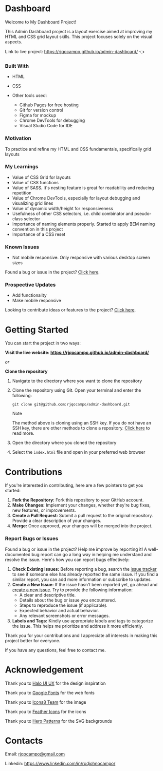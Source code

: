 # Dashboard

Welcome to My Dashboard Project!

This Admin Dashboard project is a layout exercise aimed at improving my HTML and CSS grid layout skills. This project focuses solely on the visual aspects.

Link to live project: https://rjqocampo.github.io/admin-dashboard/ :point_left:

### Built With
* HTML
* CSS
* Other tools used:
  
  * Github Pages for free hosting
  * Git for version control
  * Figma for mockup
  * Chrome DevTools for debugging
  * Visual Studio Code for IDE

### Motivation
To practice and refine my HTML and CSS fundamentals, specifically grid layouts

### My Learnings
* Value of CSS Grid for layouts
* Value of CSS functions
* Value of SASS. It's nesting feature is great for readability and reducing repetition
* Value of Chrome DevTools, especially for layout debugging and visualizing grid lines
* Value of dynamic width/height for responsiveness
* Usefulness of other CSS selectors, i.e. child combinator and pseudo-class selector
* Importance of naming elements properly. Started to apply BEM naming convention in this project
* Importance of a CSS reset

### Known Issues
* Not mobile responsive. Only responsive with various desktop screen sizes

Found a bug or issue in the project? [Click here](https://github.com/rjqocampo/admin-dashboard#contributions).

### Prospective Updates
* Add functionality
* Make mobile responsive

Looking to contribute ideas or features to the project? [Click here](https://github.com/rjqocampo/admin-dashboard#contributions).

# Getting Started
You can start the project in two ways:

**Visit the live website: https://rjqocampo.github.io/admin-dashboard/**
  
_or_

**Clone the repository**

  1. Navigate to the directory where you want to clone the repository
  2. Clone the repository using Git. Open your terminal and enter the following:

      ```
     git clone git@github.com:rjqocampo/admin-dashboard.git
      ```
      > [!NOTE]  
      > The method above is cloning using an SSH key. If you do not have an SSH key, there are other methods to clone a repository. [Click here](https://docs.github.com/en/repositories/creating-and-managing-repositories/cloning-a-repository) to read more.

  4. Open the directory where you cloned the repository
  5. Select the `index.html` file and open in your preferred web browser

# Contributions

If you're interested in contributing, here are a few pointers to get you started:

1. **Fork the Repository:** Fork this repository to your GitHub account.
2. **Make Changes:** Implement your changes, whether they're bug fixes, new features, or improvements.
3. **Create a Pull Request:** Submit a pull request to the original repository. Provide a clear description of your changes.
4. **Merge:** Once approved, your changes will be merged into the project.

### Report Bugs or Issues

Found a bug or issue in the project? Help me improve by reporting it! A well-documented bug report can go a long way in helping me understand and resolve the issue. Here's how you can report bugs effectively:

1. **Check Existing Issues:** Before reporting a bug, search the [issue tracker](https://github.com/rjqocampo/admin-dashboard/issues) to see if someone else has already reported the same issue. If you find a similar report, you can add more information or subscribe to updates.
2. **Create a New Issue:** If the issue hasn't been reported yet, go ahead and [create a new issue](https://github.com/rjqocampo/admin-dashboard/issues/new). Try to provide the following information:
   * A clear and descriptive title.
   * Details about the bug or issue you encountered.
   * Steps to reproduce the issue (if applicable).
   * Expected behavior and actual behavior.
   * Any relevant screenshots or error messages.
3. **Labels and Tags:** Kindly use appropriate labels and tags to categorize the issue. This helps me prioritize and address it more efficiently.

Thank you for your contributions and I appreciate all interests in making this project better for everyone. 

If you have any questions, feel free to contact me.

# Acknowledgement

Thank you to [Halo UI UX](https://dribbble.com/shots/20920711-Wise-Admin-Dashboard-Analytics-UX) for the design inspiration

Thank you to [Google Fonts](https://fonts.google.com/) for the web fonts

Thank you to [Icons8 Team](https://unsplash.com/photos/3ItLsIWweFQ) for the image

Thank you to [Feather Icons](https://feathericons.com/) for the icons

Thank you to [Hero Patterns](http://www.heropatterns.com/) for the SVG backgrounds

# Contacts

Email: rjqocampo@gmail.com

Linkedin: https://www.linkedin.com/in/rodjohnocampo/
